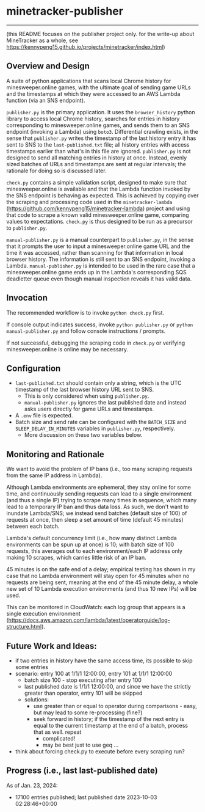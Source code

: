 # minetracker-publisher
---

(this README focuses on the publisher project only. for the write-up about MineTracker as a whole, 
see https://kennypeng15.github.io/projects/minetracker/index.html)

## Overview and Design
A suite of python applications that scans local Chrome history for minesweeper.online games,
with the ultimate goal of sending game URLs and the timestamps at which they were accessed to an 
AWS Lambda function (via an SNS endpoint).

`publisher.py` is the primary application. It uses the `browser_history` python library to access local Chrome history,
searches for entries in history corresponding to minesweeper.online games, and sends them to an SNS endpoint (invoking a Lambda) using `boto3`.
Differential crawling exists, in the sense that `publisher.py` writes the timestamp of the last history entry it has sent
to SNS to the `last-published.txt` file; all history entries with access timestamps earlier than what's in this file are ignored.
`publisher.py` is not designed to send all matching entries in history at once. Instead, evenly sized batches of URLs and timestamps
are sent at regular intervals; the rationale for doing so is discussed later.

`check.py` contains a simple validation script, designed to make sure that minesweeper.online is available and that 
the Lambda function invoked by the SNS endpoint is behaving as expected. 
This is achieved by copying over the scraping and processing code used in the `minetracker-lambda` (https://github.com/kennypeng15/minetracker-lambda) project and using that code to
scrape a known valid minesweeper.online game, comparing values to expectations.
`check.py` is thus designed to be run as a precursor to `publisher.py`.

`manual-publisher.py` is a manual counterpart to `publisher.py`, in the sense that it prompts the user to input
a minesweeper.online game URL and the time it was accessed, rather than scanning for that information in local browser history.
The information is still sent to an SNS endpoint, invoking a Lambda.
`manual-publisher.py` is intended to be used in the rare case that a minesweeper.online game ends up in the Lambda's
corresponding SQS deadletter queue even though manual inspection reveals it has valid data.


## Invocation
The recommended workflow is to invoke `python check.py` first.

If console output indicates success, invoke `python publisher.py` or `python manual-publisher.py` and 
follow console instructions / prompts.

If not successful, debugging the scraping code in `check.py` or verifying minesweeper.online is online may be necessary.


## Configuration
- `last-published.txt` should contain only a string, which is the UTC timestamp of the last browser history URL sent to SNS.
    - This is only considered when using `publisher.py`.
    - `manual-publisher.py` ignores the last published date and instead asks users directly for game URLs and timestamps.
- A `.env` file is expected.
- Batch size and send rate can be configured with the `BATCH_SIZE` and `SLEEP_DELAY_IN_MINUTES` variables in `publisher.py`, respectively.
    - More discussion on these two variables below.

## Monitoring and Rationale
We want to avoid the problem of IP bans (i.e., too many scraping requests from the same IP address in Lambda).

Although Lambda environments are ephemeral, they stay online for some time, and continuously sending requests can lead to 
a single environment (and thus a single IP) trying to scrape many times in sequence, which many lead to a temporary IP ban and thus data loss.
As such, we don't want to inundate Lambda/SNS; we instead send batches (default size of 100) of requests at once, then sleep a set amount of time
(default 45 minutes) between each batch.

Lambda's default concurrency limit (i.e., how many distinct Lambda environments can be spun up at once) is 10; with batch size of 100 requests,
this averages out to each environment/each IP address only making 10 scrapes, which carries little risk of an IP ban.

45 minutes is on the safe end of a delay; empirical testing has shown in my case that no Lambda environment will stay open for 45 minutes
when no requests are being sent, meaning at the end of the 45 minute delay, a whole new set of 10 Lambda execution environments (and thus 10 new IPs)
will be used.

This can be monitored in CloudWatch: each log group that appears is a single execution environment
(https://docs.aws.amazon.com/lambda/latest/operatorguide/log-structure.html).


## Future Work and Ideas:
- if two entries in history have the same access time, its possible to skip some entries
- scenario: entry 100 at 1/1/1 12:00:00, entry 101 at 1/1/1 12:00:00
    - batch size 100 - stop executing after entry 100
    - last published date is 1/1/1 12:00:00, and since we have the strictly greater than operator, entry 101 will be skipped
    - solutions:
        - use greater than or equal to operator during comparisons - easy, but may lead to some re-processing (fine?)
        - seek forward in history; if the timestamp of the next entry is equal to the current timestamp at the end of a batch, process that as well. repeat
            - complicated!
            - may be best just to use geq ...
- think about forcing check.py to execute before every scraping run?

## Progress (i.e., last last-published date)
As of Jan. 23, 2024:
- 17100 entries published; last published date 2023-10-03 02:28:46+00:00